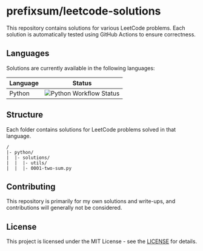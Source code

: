 # prefixsum/leetcode-solutions

This repository contains solutions for various LeetCode problems. Each solution is automatically tested using GitHub Actions to ensure correctness.

## Languages

Solutions are currently available in the following languages:

| Language | Status                                                                                                                 |
| -------- | ---------------------------------------------------------------------------------------------------------------------- |
| Python   | ![Python Workflow Status](https://github.com/prefixsum/leetcode-solutions/actions/workflows/test-python.yml/badge.svg) |

## Structure

Each folder contains solutions for LeetCode problems solved in that language.

```
/
|- python/
|  |- solutions/
|  |  |- utils/
|  |  |- 0001-two-sum.py
```

## Contributing

This repository is primarily for my own solutions and write-ups, and contributions will generally not be considered.

## License

This project is licensed under the MIT License - see the [LICENSE](LICENSE) for details.
